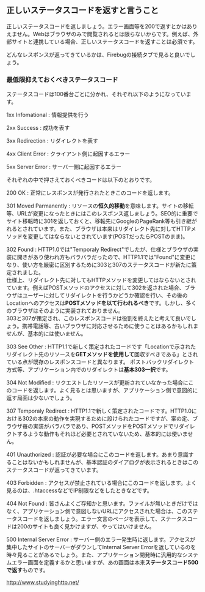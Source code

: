 ## 正しいステータスコードを返すと言うこと

正しいステータスコードを返しましょう。エラー画面等を200で返すとかはありえません。Webはブラウザのみで閲覧されるとは限らないからです。例えば、外部サイトと連携している場合、正しいステータスコードを返すことは必須です。

どんなレスポンスが返ってきているかは、Firebugの接続タブで見ると良いでしょう。

### 最低限抑えておくべきステータスコード

ステータスコードは100番台ごとに分かれ、それぞれ以下のようになっています。

1xx Infomational
:   情報提供を行う

2xx Success
:   成功を表す

3xx Redirection
:   リダイレクトを表す

4xx Client Error
:   クライアント側に起因するエラー

5xx Server Error
:   サーバー側に起因するエラー

それぞれの中で押さえておくべきコードは以下のとおりです。

200 OK
:   正常にレスポンスが発行されたときこのコードを返します。

301 Moved Parmanently
:   リソースの**恒久的移動**を意味します。サイトの移転等、URLが変更になったときにはこのレスポンス返しましょう。SEO的に重要でサイト移転時に301を返しておくと、移転先にGoogleのPageRank等も引き継がれるとされています。また、ブラウザは本来はリダイレクト先に対してHTTPメソッドを変更してはならないとされています(POSTだったらPOSTのまま)。

302 Found
:   HTTP1.0では"Temporaly Redirect"でしたが、仕様とブラウザの実装に開きがあり使われ方もバラバラだったので、HTTP1.1では"Found"に変更になり、使い方を厳密に区別するために303と307のステータスコードが新たに策定されました。  
仕様上、リダイレクト先に対してもHTTPメソッドを変更してはならないとされています。例えばPOSTメソッドのアクセスに対して302を返された場合、ブラウザはユーザーに対してリダイレクトを行うかどうか確認を行い、その後のLocationへのアクセスは**POSTメソッドを以て行われるべき**です。しかし、多くのブラウザはそのように実装されておりません。  
303と307が策定され、このレスポンスコードは役割を終えたと考えて良いでしょう。携帯電話等、古いブラウザに対応させるために使うことはあるかもしれませんが、基本的には使いません。

303 See Other
:   HTTP1.1で新しく策定されたコードです「Locationで示されたリダイレクト先のリソースを**GETメソッドを使用して**回収すべきである」とされている点が既存のレスポンスコードと異なります。
ポストバックリダイレクト方式等、アプリケーション内でのリダイレクトは**基本303一択**です。

304 Not Modified
:   リクエストしたリソースが更新されていなかった場合にこのコードを返します。よく見るとは思いますが、アプリケーション側で意図的に返す局面は少ないでしょう。

307 Temporaly Redirect
:   HTTP1.1で新しく策定されたコードです。HTTP1.0における302の本来の動作を実現するために設けられたコードですが、案の定、ブラウザ毎の実装がバラバラであり、POSTメソッドをPOSTメソッドでリダイレクトするような動作もそれほど必要とされていないため、基本的には使いません。

401 Unauthorized
:   認証が必要な場合にこのコードを返します。あまり意識することはないかもしれませんが、基本認証のダイアログが表示されるときはこのステータスコードが返ってきています。

403 Forbidden
:   アクセスが禁止されている場合にこのコードを返します。よく見るのは、.htaccessなどでIP制限などをしたときなどです。

404 Not Found
:   皆さんよくご存知かと思います。ファイルが無いときだけではなく、アプリケーション側で意図しないURLにアクセスされた場合は、このステータスコードを返しましょう。エラー文言のページを表示して、ステータスコードは200のサイトも良く見かけますが、やってはいけません。

500 Internal Server Error
:   サーバー側のエラー発生時に返します。アクセスが集中したサイトのサーバーがダウンしてInternal Server Errorを返しているのを時々見ることがあるでしょう。また、アプリケーション開発時に汎用的なシステムエラー画面を定義するかと思いますが、あの画面は本来**ステータスコード500で返す**ものです。

<http://www.studyinghttp.net/>



